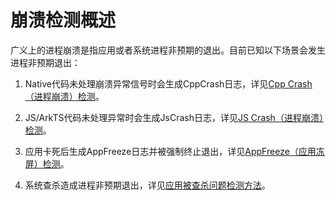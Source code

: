 # 崩溃检测概述
<!--Kit: Performance Analysis Kit-->
<!--Subsystem: HiviewDFX-->
<!--Owner: @chenshi51-->
<!--Designer: @Maplestory-->
<!--Tester: @yufeifei-->

广义上的进程崩溃是指应用或者系统进程非预期的退出。目前已知以下场景会发生进程非预期退出：

1. Native代码未处理崩溃异常信号时会生成CppCrash日志，详见[Cpp Crash（进程崩溃）检测](cppcrash-guidelines.md)。

2. JS/ArkTS代码未处理异常时会生成JsCrash日志，详见[JS Crash（进程崩溃）检测](jscrash-guidelines.md)。

3. 应用卡死后生成AppFreeze日志并被强制终止退出，详见[AppFreeze（应用冻屏）检测](appfreeze-guidelines.md)。

4. 系统查杀造成进程非预期退出，详见[应用被查杀问题检测方法](https://developer.huawei.com/consumer/cn/doc/best-practices/bpta-stability-runtime-appkilled-detection)。